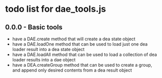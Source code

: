 # todo list for dae_tools.js

## 0.0.0 - Basic tools
* have a DAE.create method that will create a dea state object
* have a DAE.loadOne method that can be used to load just one dea loader result into a dea state object
* have a DAE.loadAll method that can be used to load a collection of dea loader results into a dae object
* have a DEA.createGroup method that can be used to create a group, and append only desired contents from a dea result object